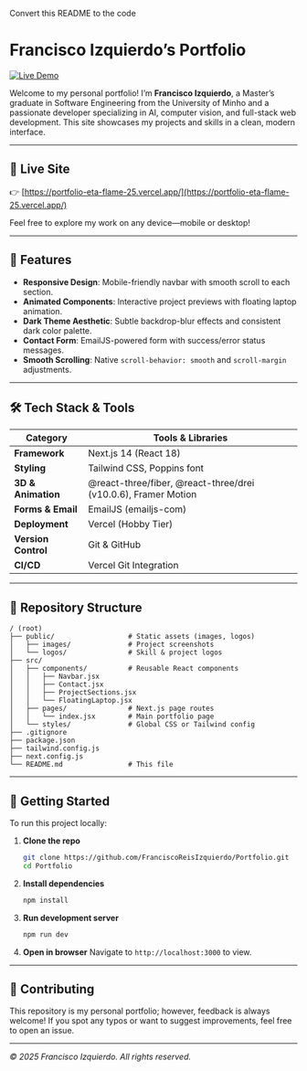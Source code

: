 Convert this README to the code

# Francisco Izquierdo’s Portfolio

[![Live Demo](https://img.shields.io/badge/demo-online-blue)](https://portfolio-eta-flame-25.vercel.app/)

Welcome to my personal portfolio! I’m **Francisco Izquierdo**, a Master’s graduate in Software Engineering from the University of Minho and a passionate developer specializing in AI, computer vision, and full-stack web development. This site showcases my projects and skills in a clean, modern interface.

---

## 📍 Live Site

👉 [https://portfolio-eta-flame-25.vercel.app/](https://portfolio-eta-flame-25.vercel.app/)

Feel free to explore my work on any device—mobile or desktop!

---

## 🚀 Features

* **Responsive Design**: Mobile-friendly navbar with smooth scroll to each section.
* **Animated Components**: Interactive project previews with floating laptop animation.
* **Dark Theme Aesthetic**: Subtle backdrop-blur effects and consistent dark color palette.
* **Contact Form**: EmailJS-powered form with success/error status messages.
* **Smooth Scrolling**: Native `scroll-behavior: smooth` and `scroll-margin` adjustments.

---

## 🛠️ Tech Stack & Tools

| Category            | Tools & Libraries                                              |
| ------------------- | -------------------------------------------------------------- |
| **Framework**       | Next.js 14 (React 18)                                          |
| **Styling**         | Tailwind CSS, Poppins font                                     |
| **3D & Animation**  | @react-three/fiber, @react-three/drei (v10.0.6), Framer Motion |
| **Forms & Email**   | EmailJS (emailjs-com)                                          |
| **Deployment**      | Vercel (Hobby Tier)                                            |
| **Version Control** | Git & GitHub                                                   |
| **CI/CD**           | Vercel Git Integration                                         |

---

## 📂 Repository Structure

```
/ (root)
├── public/                  # Static assets (images, logos)
│   ├── images/              # Project screenshots
│   └── logos/               # Skill & project logos
├── src/
│   ├── components/          # Reusable React components
│   │   ├── Navbar.jsx
│   │   ├── Contact.jsx
│   │   ├── ProjectSections.jsx
│   │   └── FloatingLaptop.jsx
│   ├── pages/               # Next.js page routes
│   │   └── index.jsx        # Main portfolio page
│   └── styles/              # Global CSS or Tailwind config
├── .gitignore
├── package.json
├── tailwind.config.js
├── next.config.js
└── README.md                # This file
```

---

## 🔧 Getting Started

To run this project locally:

1. **Clone the repo**

   ```bash
   git clone https://github.com/FranciscoReisIzquierdo/Portfolio.git
   cd Portfolio
   ```

2. **Install dependencies**

   ```bash
   npm install
   ```

3. **Run development server**

   ```bash
   npm run dev
   ```

4. **Open in browser**
   Navigate to `http://localhost:3000` to view.

---

## 🤝 Contributing

This repository is my personal portfolio; however, feedback is always welcome! If you spot any typos or want to suggest improvements, feel free to open an issue.

---

*© 2025 Francisco Izquierdo. All rights reserved.*
